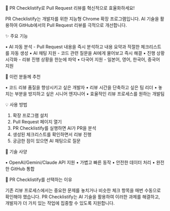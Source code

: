 🚀 PR Checklistify로 Pull Request 리뷰를 혁신적으로 효율화하세요!

PR Checklistify는 개발자를 위한 지능형 Chrome 확장 프로그램입니다. 
AI 기술을 활용하여 GitHub에서의 Pull Request 리뷰를 극적으로 개선합니다.

✨ 주요 기능

• AI 자동 분석 - Pull Request 내용을 즉시 분석하고 내용 요약과 적절한 체크리스트를 자동 생성 
• AI 채팅 지원 - 코드 관련 질문을 AI에게 물어보고 즉시 해결
• 진행 상황 시각화 - 리뷰 진행 상황을 한눈에 파악
• 다국어 지원 - 일본어, 영어, 한국어, 중국어 지원

🎯 이런 분들께 추천

• 코드 리뷰 품질을 향상시키고 싶은 개발자
• 리뷰 시간을 단축하고 싶은 팀 리더
• 놓치는 부분을 방지하고 싶은 시니어 엔지니어
• 효율적인 리뷰 프로세스를 원하는 개발팀

💡 사용 방법

1. 확장 프로그램 설치
2. Pull Request 페이지 열기
3. PR Checklistify를 실행하면 AI가 PR을 분석
4. 생성된 체크리스트를 확인하면서 리뷰 진행
5. 궁금한 점이 있으면 AI 채팅으로 질문

🔧 기술 사양

• OpenAI/Gemini/Claude API 지원
• 가볍고 빠른 동작 
• 안전한 데이터 처리 
• 완전한 GitHub 통합

🌟 PR Checklistify를 선택하는 이유

기존 리뷰 프로세스에서는 중요한 문제를 놓치거나 비슷한 체크 항목을 매번 수동으로 확인해야 했습니다. 
PR Checklistify는 AI 기술을 활용하여 이러한 과제를 해결하고, 개발자가 더 가치 있는 작업에 집중할 수 있도록 지원합니다.
